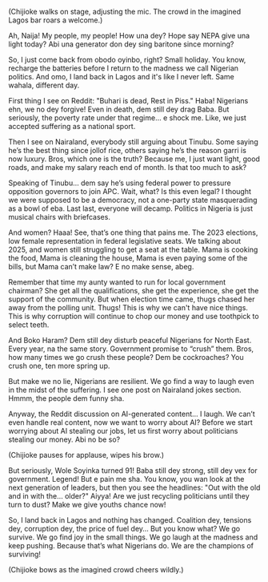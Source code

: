 (Chijioke walks on stage, adjusting the mic. The crowd in the imagined Lagos bar roars a welcome.)

Ah, Naija! My people, my people! How una dey? Hope say NEPA give una light today? Abi una generator don dey sing baritone since morning?

So, I just come back from obodo oyinbo, right? Small holiday. You know, recharge the batteries before I return to the madness we call Nigerian politics. And omo, I land back in Lagos and it's like I never left. Same wahala, different day.

First thing I see on Reddit: "Buhari is dead, Rest in Piss." Haba! Nigerians ehn, we no dey forgive! Even in death, dem still dey drag Baba. But seriously, the poverty rate under that regime… e shock me. Like, we just accepted suffering as a national sport.

Then I see on Nairaland, everybody still arguing about Tinubu. Some saying he’s the best thing since jollof rice, others saying he’s the reason garri is now luxury. Bros, which one is the truth? Because me, I just want light, good roads, and make my salary reach end of month. Is that too much to ask?

Speaking of Tinubu… dem say he’s using federal power to pressure opposition governors to join APC. Wait, what? Is this even legal? I thought we were supposed to be a democracy, not a one-party state masquerading as a bowl of eba. Last last, everyone will decamp. Politics in Nigeria is just musical chairs with briefcases.

And women? Haaa! See, that’s one thing that pains me. The 2023 elections, low female representation in federal legislative seats. We talking about 2025, and women still struggling to get a seat at the table. Mama is cooking the food, Mama is cleaning the house, Mama is even paying some of the bills, but Mama can’t make law? E no make sense, abeg.

Remember that time my aunty wanted to run for local government chairman? She get all the qualifications, she get the experience, she get the support of the community. But when election time came, thugs chased her away from the polling unit. Thugs! This is why we can't have nice things. This is why corruption will continue to chop our money and use toothpick to select teeth.

And Boko Haram? Dem still dey disturb peaceful Nigerians for North East. Every year, na the same story. Government promise to “crush” them. Bros, how many times we go crush these people? Dem be cockroaches? You crush one, ten more spring up.

But make we no lie, Nigerians are resilient. We go find a way to laugh even in the midst of the suffering. I see one post on Nairaland jokes section. Hmmm, the people dem funny sha.

Anyway, the Reddit discussion on AI-generated content… I laugh. We can’t even handle real content, now we want to worry about AI? Before we start worrying about AI stealing our jobs, let us first worry about politicians stealing our money. Abi no be so?

(Chijioke pauses for applause, wipes his brow.)

But seriously, Wole Soyinka turned 91! Baba still dey strong, still dey vex for government. Legend! But e pain me sha. You know, you wan look at the next generation of leaders, but then you see the headlines: "Out with the old and in with the… older?" Aiyya! Are we just recycling politicians until they turn to dust? Make we give youths chance now!

So, I land back in Lagos and nothing has changed. Coalition dey, tensions dey, corruption dey, the price of fuel dey… But you know what? We go survive. We go find joy in the small things. We go laugh at the madness and keep pushing. Because that’s what Nigerians do. We are the champions of surviving!

(Chijioke bows as the imagined crowd cheers wildly.)